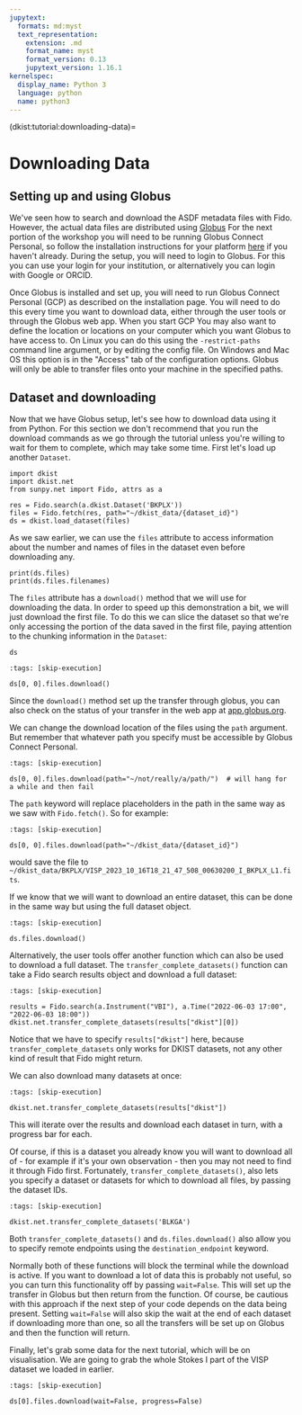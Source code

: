 ```yaml
---
jupytext:
  formats: md:myst
  text_representation:
    extension: .md
    format_name: myst
    format_version: 0.13
    jupytext_version: 1.16.1
kernelspec:
  display_name: Python 3
  language: python
  name: python3
---
```


(dkist:tutorial:downloading-data)=
# Downloading Data

## Setting up and using Globus

We've seen how to search and download the ASDF metadata files with Fido.
However, the actual data files are distributed using [Globus](https://www.globus.org/data-transfer)
For the next portion of the workshop you will need to be running Globus Connect Personal, so follow the installation instructions for your platform [here](https://www.globus.org/globus-connect-personal) if you haven't already.
During the setup, you will need to login to Globus.
For this you can use your login for your institution, or alternatively you can login with Google or ORCID.

Once Globus is installed and set up, you will need to run Globus Connect Personal (GCP) as described on the installation page.
You will need to do this every time you want to download data, either through the user tools or through the Globus web app.
When you start GCP You may also want to define the location or locations on your computer which you want Globus to have access to.
On Linux you can do this using the `-restrict-paths` command line argument, or by editing the config file.
On Windows and Mac OS this option is in the "Access" tab of the configuration options.
Globus will only be able to transfer files onto your machine in the specified paths.

## Dataset and downloading

Now that we have Globus setup, let's see how to download data using it from Python.
For this section we don't recommend that you run the download commands as we go through the tutorial unless you're willing to wait for them to complete, which may take some time.
First let's load up another `Dataset`.

```{code-cell} ipython
import dkist
import dkist.net
from sunpy.net import Fido, attrs as a

res = Fido.search(a.dkist.Dataset('BKPLX'))
files = Fido.fetch(res, path="~/dkist_data/{dataset_id}")
ds = dkist.load_dataset(files)
```

As we saw earlier, we can use the `files` attribute to access information about the number and names of files in the dataset even before downloading any.

```{code-cell} ipython
print(ds.files)
print(ds.files.filenames)
```

The `files` attribute has a `download()` method that we will use for downloading the data.
In order to speed up this demonstration a bit, we will just download the first file.
To do this we can slice the dataset so that we're only accessing the portion of the data saved in the first file, paying attention to the chunking information in the `Dataset`:

```{code-cell} ipython
ds
```

```{code-cell} ipython3
:tags: [skip-execution]

ds[0, 0].files.download()
```

Since the `download()` method set up the transfer through globus, you can also check on the status of your transfer in the web app at [app.globus.org](https://app.globus.org).

We can change the download location of the files using the `path` argument.
But remember that whatever path you specify must be accessible by Globus Connect Personal.

```{code-cell} ipython3
:tags: [skip-execution]

ds[0, 0].files.download(path="~/not/really/a/path/")  # will hang for a while and then fail
```

The `path` keyword will replace placeholders in the path in the same way as we saw with `Fido.fetch()`.
So for example:

```{code-cell} ipython3
:tags: [skip-execution]

ds[0, 0].files.download(path="~/dkist_data/{dataset_id}")
```

would save the file to `~/dkist_data/BKPLX/VISP_2023_10_16T18_21_47_508_00630200_I_BKPLX_L1.fits`.

If we know that we will want to download an entire dataset, this can be done in the same way but using the full dataset object.

```{code-cell} ipython3
:tags: [skip-execution]

ds.files.download()
```

Alternatively, the user tools offer another function which can also be used to download a full dataset.
The `transfer_complete_datasets()` function can take a Fido search results object and download a full dataset:

```{code-cell} ipython3
:tags: [skip-execution]

results = Fido.search(a.Instrument("VBI"), a.Time("2022-06-03 17:00", "2022-06-03 18:00"))
dkist.net.transfer_complete_datasets(results["dkist"][0])
```

Notice that we have to specify `results["dkist"]` here, because `transfer_complete_datasets` only works for DKIST datasets, not any other kind of result that Fido might return.

We can also download many datasets at once:

```{code-cell} ipython3
:tags: [skip-execution]

dkist.net.transfer_complete_datasets(results["dkist"])
```

This will iterate over the results and download each dataset in turn, with a progress bar for each.

Of course, if this is a dataset you already know you will want to download all of - for example if it's your own observation - then you may not need to find it through Fido first.
Fortunately, `transfer_complete_datasets()`, also lets you specify a dataset or datasets for which to download all files, by passing the dataset IDs.

```{code-cell} ipython3
:tags: [skip-execution]

dkist.net.transfer_complete_datasets('BLKGA')
```

Both `transfer_complete_datasets()` and `ds.files.download()` also allow you to specify remote endpoints using the `destination_endpoint` keyword.

Normally both of these functions will block the terminal while the download is active.
If you want to download a lot of data this is probably not useful, so you can turn this functionality off by passing `wait=False`.
This will set up the transfer in Globus but then return from the function.
Of course, be cautious with this approach if the next step of your code depends on the data being present.
Setting `wait=False` will also skip the wait at the end of each dataset if downloading more than one, so all the transfers will be set up on Globus and then the function will return.

Finally, let's grab some data for the next tutorial, which will be on visualisation.
We are going to grab the whole Stokes I part of the VISP dataset we loaded in earlier.

```{code-cell} ipython3
:tags: [skip-execution]

ds[0].files.download(wait=False, progress=False)
```
